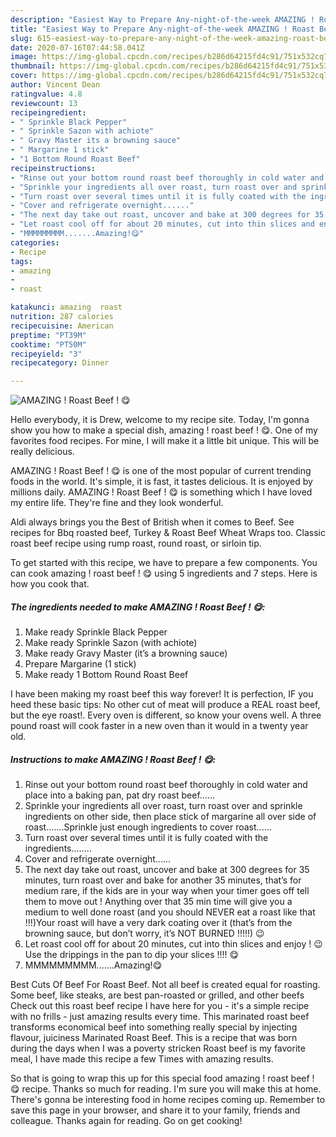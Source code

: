 ```yaml
---
description: "Easiest Way to Prepare Any-night-of-the-week AMAZING ! Roast Beef ! 😋"
title: "Easiest Way to Prepare Any-night-of-the-week AMAZING ! Roast Beef ! 😋"
slug: 615-easiest-way-to-prepare-any-night-of-the-week-amazing-roast-beef
date: 2020-07-16T07:44:58.041Z
image: https://img-global.cpcdn.com/recipes/b286d64215fd4c91/751x532cq70/amazing-roast-beef-😋-recipe-main-photo.jpg
thumbnail: https://img-global.cpcdn.com/recipes/b286d64215fd4c91/751x532cq70/amazing-roast-beef-😋-recipe-main-photo.jpg
cover: https://img-global.cpcdn.com/recipes/b286d64215fd4c91/751x532cq70/amazing-roast-beef-😋-recipe-main-photo.jpg
author: Vincent Dean
ratingvalue: 4.8
reviewcount: 13
recipeingredient:
- " Sprinkle Black Pepper"
- " Sprinkle Sazon with achiote"
- " Gravy Master its a browning sauce"
- " Margarine 1 stick"
- "1 Bottom Round Roast Beef"
recipeinstructions:
- "Rinse out your bottom round roast beef thoroughly in cold water and place into a baking pan, pat dry roast beef......"
- "Sprinkle your ingredients all over roast, turn roast over and sprinkle ingredients on other side, then place stick of margarine all over side of roast.......Sprinkle just enough ingredients to cover roast......"
- "Turn roast over several times until it is fully coated with the ingredients........"
- "Cover and refrigerate overnight......"
- "The next day take out roast, uncover and bake at 300 degrees for 35 minutes, turn roast over and bake for another 35 minutes, that’s for medium rare, if the kids are in your way when your timer goes off tell them to move out ! Anything over that 35 min time will give you a medium to well done roast (and you should NEVER eat a roast like that !!!)Your roast will have a very dark coating over it (that’s from the browning sauce, but don’t worry, it’s NOT BURNED !!!!!) 😉"
- "Let roast cool off for about 20 minutes, cut into thin slices and enjoy ! 😉Use the drippings in the pan to dip your slices !!!! 😋"
- "MMMMMMMMM.......Amazing!😋"
categories:
- Recipe
tags:
- amazing
- 
- roast

katakunci: amazing  roast 
nutrition: 287 calories
recipecuisine: American
preptime: "PT39M"
cooktime: "PT50M"
recipeyield: "3"
recipecategory: Dinner

---
```



![AMAZING ! Roast Beef ! 😋](https://img-global.cpcdn.com/recipes/b286d64215fd4c91/751x532cq70/amazing-roast-beef-😋-recipe-main-photo.jpg)

Hello everybody, it is Drew, welcome to my recipe site. Today, I'm gonna show you how to make a special dish, amazing ! roast beef ! 😋. One of my favorites food recipes. For mine, I will make it a little bit unique. This will be really delicious.

AMAZING ! Roast Beef ! 😋 is one of the most popular of current trending foods in the world. It's simple, it is fast, it tastes delicious. It is enjoyed by millions daily. AMAZING ! Roast Beef ! 😋 is something which I have loved my entire life. They're fine and they look wonderful.

Aldi always brings you the Best of British when it comes to Beef. See recipes for Bbq roasted beef, Turkey &amp; Roast Beef Wheat Wraps too. Classic roast beef recipe using rump roast, round roast, or sirloin tip.


To get started with this recipe, we have to prepare a few components. You can cook amazing ! roast beef ! 😋 using 5 ingredients and 7 steps. Here is how you cook that.

<!--inarticleads1-->

##### The ingredients needed to make AMAZING ! Roast Beef ! 😋:

1. Make ready  Sprinkle Black Pepper
1. Make ready  Sprinkle Sazon (with achiote)
1. Make ready  Gravy Master (it’s a browning sauce)
1. Prepare  Margarine (1 stick)
1. Make ready 1 Bottom Round Roast Beef


I have been making my roast beef this way forever! It is perfection, IF you heed these basic tips: No other cut of meat will produce a REAL roast beef, but the eye roast!. Every oven is different, so know your ovens well. A three pound roast will cook faster in a new oven than it would in a twenty year old. 

<!--inarticleads2-->

##### Instructions to make AMAZING ! Roast Beef ! 😋:

1. Rinse out your bottom round roast beef thoroughly in cold water and place into a baking pan, pat dry roast beef......
1. Sprinkle your ingredients all over roast, turn roast over and sprinkle ingredients on other side, then place stick of margarine all over side of roast.......Sprinkle just enough ingredients to cover roast......
1. Turn roast over several times until it is fully coated with the ingredients........
1. Cover and refrigerate overnight......
1. The next day take out roast, uncover and bake at 300 degrees for 35 minutes, turn roast over and bake for another 35 minutes, that’s for medium rare, if the kids are in your way when your timer goes off tell them to move out ! Anything over that 35 min time will give you a medium to well done roast (and you should NEVER eat a roast like that !!!)Your roast will have a very dark coating over it (that’s from the browning sauce, but don’t worry, it’s NOT BURNED !!!!!) 😉
1. Let roast cool off for about 20 minutes, cut into thin slices and enjoy ! 😉Use the drippings in the pan to dip your slices !!!! 😋
1. MMMMMMMMM.......Amazing!😋


Best Cuts Of Beef For Roast Beef. Not all beef is created equal for roasting. Some beef, like steaks, are best pan-roasted or grilled, and other beefs Check out this roast beef recipe I have here for you - it&#39;s a simple recipe with no frills - just amazing results every time. This marinated roast beef transforms economical beef into something really special by injecting flavour, juiciness Marinated Roast Beef. This is a recipe that was born during the days when I was a poverty stricken Roast beef is my favorite meal, I have made this recipe a few Times with amazing results. 

So that is going to wrap this up for this special food amazing ! roast beef ! 😋 recipe. Thanks so much for reading. I'm sure you will make this at home. There's gonna be interesting food in home recipes coming up. Remember to save this page in your browser, and share it to your family, friends and colleague. Thanks again for reading. Go on get cooking!
